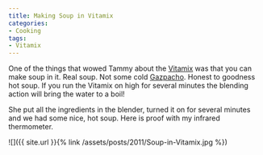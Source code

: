 ```yaml
---
title: Making Soup in Vitamix
categories:
- Cooking
tags:
- Vitamix
---
```


One of the things that wowed Tammy about the [Vitamix](http://www.vitamix.com/) was that you can make soup in it. Real soup. Not some cold [Gazpacho](http://en.wikipedia.org/wiki/Gazpacho). Honest to goodness hot soup. If you run the Vitamix on high for several minutes the blending action will bring the water to a boil!

She put all the ingredients in the blender, turned it on for several minutes and we had some nice, hot soup. Here is proof with my infrared thermometer.

![]({{ site.url }}{% link /assets/posts/2011/Soup-in-Vitamix.jpg %})
